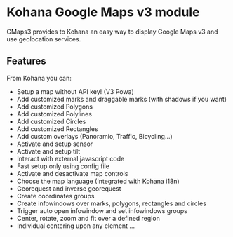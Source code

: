 Kohana Google Maps v3 module
============================

GMaps3 provides to Kohana an easy way to display Google Maps v3 and use geolocation services.


Features
--------

From Kohana you can:

- Setup a map without API key! (V3 Powa)
- Add customized marks and draggable marks (with shadows if you want)
- Add customized Polygons
- Add customized Polylines
- Add customized Circles
- Add customized Rectangles
- Add custom overlays (Panoramio, Traffic, Bicycling...)
- Activate and setup sensor
- Activate and setup tilt 
- Interact with external javascript code 
- Fast setup only using config file
- Activate and desactivate map controls
- Choose the map language (Integrated with Kohana i18n)
- Georequest and inverse georequest
- Create coordinates groups
- Create infowindows over marks, polygons, rectangles and circles  
- Trigger auto open infowindow and set infowindows groups
- Center, rotate, zoom and fit over a defined region
- Individual centering upon any element
...

